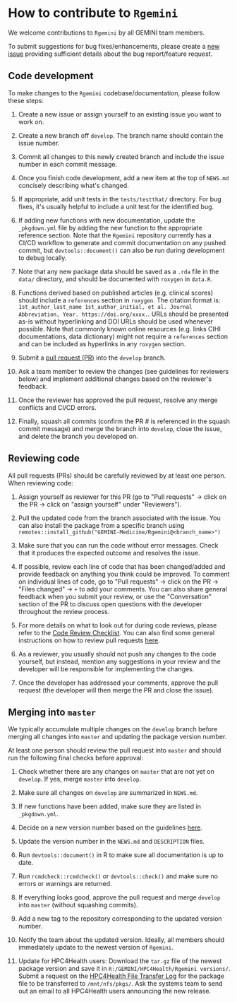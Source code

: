 # How to contribute to `Rgemini`

We welcome contributions to `Rgemini` by all GEMINI team members. 

To submit suggestions for bug fixes/enhancements, please create a [new issue](https://github.com/GEMINI-Medicine/Rgemini/issues/) providing sufficient details about the bug report/feature request.

## Code development 

To make changes to the `Rgemini` codebase/documentation, please follow these steps:

1. Create a new issue or assign yourself to an existing issue you want to work on.

2. Create a new branch off `develop`. The branch name should contain the issue number. 

3. Commit all changes to this newly created branch and include the issue number in each commit message. 

4. Once you finish code development, add a new item at the top of `NEWS.md` concisely describing what's changed. 

5. If appropriate, add unit tests in the `tests/testthat/` directory. For bug fixes, it's usually helpful to include a unit test for the identified bug.

6. If adding new functions with new documentation, update the `_pkgdown.yml` file by adding the new function to the appropriate reference section. Note that the `Rgemini` repository currently has a CI/CD workflow to generate and commit documentation on any pushed commit, but `devtools::document()` can also be run during development to debug locally. 

7. Note that any new package data should be saved as a `.rda` file in the `data/` directory, and should be documented with `roxygen` in `data.R`.

8. Functions derived based on published articles (e.g. clinical scores) should include a `references` section in `roxygen`. The citation format is: `1st_author_last_name 1st_author_initial, et al. Journal Abbreviation, Year. https://doi.org/xxxx.`. URLs should be presented as-is without hyperlinking and DOI URLs should be used whenever possible. Note that commonly known online resources (e.g. links CIHI documentations, data dictionary) might not require a `references` section and can be included as hyperlinks in any `roxygen` section.

9. Submit a [pull request (PR)](https://help.github.com/articles/using-pull-requests) into the `develop` branch.

10. Ask a team member to review the changes (see guidelines for reviewers below) and implement additional changes based on the reviewer's feedback.

11. Once the reviewer has approved the pull request, resolve any merge conflicts and CI/CD errors.
    
12. Finally, squash all commits (confirm the PR # is referenced in the squash commit message) and merge the branch into `develop`, close the issue, and delete the branch you developed on.


## Reviewing code

All pull requests (PRs) should be carefully reviewed by at least one person. When reviewing code:

1. Assign yourself as reviewer for this PR (go to "Pull requests" -> click on the PR -> click on "assign yourself" under "Reviewers").
   
2. Pull the updated code from the branch associated with the issue. You can also install the package from a specific branch using `remotes::install_github("GEMINI-Medicine/Rgemini@<branch_name>")`

3. Make sure that you can run the code without error messages. Check that it produces the expected outcome and resolves the issue. 

4. If possible, review each line of code that has been changed/added and provide feedback on anything you think could be improved. To comment on individual lines of code, go to "Pull requests" -> click on the PR -> "Files changed" -> `+` to add your comments. You can also share general feedback when you submit your review, or use the "Conversation" section of the PR to discuss open questions with the developer throughout the review process.

5. For more details on what to look out for during code reviews, please refer to the
[Code Review Checklist](https://docs.google.com/document/d/16kiIgwWjXYhBM5AFToXD7X9OjqNYs0xQZh9VDfSwYQU/edit?usp=sharing).
You can also find some general instructions on how to review pull requests
[here](https://docs.github.com/en/pull-requests/collaborating-with-pull-requests/reviewing-changes-in-pull-requests/about-pull-request-reviews).
  
6. As a reviewer, you usually should not push any changes to the code yourself, but instead, mention any suggestions in your review and the developer will be responsible for implementing the changes.

7. Once the developer has addressed your comments, approve the pull request (the developer will then merge the PR and close the issue).


## Merging into `master`

We typically accumulate multiple changes on the `develop` branch before merging all changes into `master` and updating the package version number.

At least one person should review the pull request into `master` and should run the following final checks before approval:

1. Check whether there are any changes on `master` that are not yet on `develop`. If yes, merge `master` into `develop`. 

2. Make sure all changes on `develop` are summarized in `NEWS.md`.

3. If new functions have been added, make sure they are listed in `_pkgdown.yml`. 

4. Decide on a new version number based on the guidelines [here](https://github.com/GEMINI-Medicine/Rgemini#package-versions).

5. Update the version number in the `NEWS.md` and `DESCRIPTION` files.

6. Run `devtools::document()` in R to make sure all documentation is up to date.

7. Run `rcmdcheck::rcmdcheck()` or `devtools::check()` and make sure no errors or warnings are returned.    

8. If everything looks good, approve the pull request and merge `develop` into `master` (without squashing commits).

9. Add a new tag to the repository corresponding to the updated version number. 

10. Notify the team about the updated version. Ideally, all members should immediately update to the newest version of `Rgemini`.

11. Update for HPC4Health users: Download the `tar.gz` file of the newest package version and save it in `R:/GEMINI/HPC4Health/Rgemini versions/`. Submit a request on the [HPC4Health File Transfer Log](https://app.smartsheet.com/sheets/p7P77qF97wcxgr2V4Cr6Vjqw3vjhCpRMQQH3Jwm1) for the package file to be transferred to `/mnt/nfs/pkgs/`. Ask the systems team to send out an email to all HPC4Health users announcing the new release.
